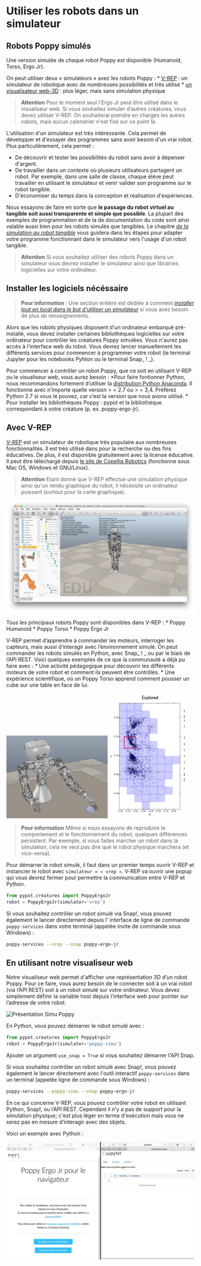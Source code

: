 # Utiliser les robots dans un simulateur

## Robots Poppy simulés

Une version simulée de chaque robot Poppy est disponible (Humanoid, Torso, Ergo Jr).

On peut utiliser deux « simulateurs » avec les robots Poppy : * [ V-REP](http://www.coppeliarobotics.com) : un simulateur de robotique avec de nombreuses possibilités et très utilisé * [ un visualisateur web-3D](http://simu.poppy-project.org) : plus léger, mais sans simulation physique

> **Attention** Pour le moment seul l'Ergo Jr peut être utilisé dans le visualiseur web. Si vous souhaitez simuler d’autres créatures, vous devez utiliser V-REP. On souhaiterai prendre en charges les autres robots, mais aucun calendrier n'est fixé sur ce point là.

L'utilisation d'un simulateur est très intéressante. Cela permet de développer et d'essayer des programmes sans avoir besoin d'un vrai robot. Plus particulièrement, cela permet :

* De découvrir et tester les possibilités du robot sans avoir à dépenser d'argent.
* De travailler dans un contexte où plusieurs utilisateurs partagent un robot. Par exemple, dans une salle de classe, chaque élève peut travailler en utilisant le simulateur et venir valider son programme sur le robot tangible.
* D'économiser du temps dans la conception et réalisation d'expériences.

Nous essayons de faire en sorte que **le passage du robot virtuel au tangible soit aussi transparente et simple que possible**. La plupart des exemples de programmation et de la de documentation du code sont ainsi valable aussi bien pour les robots simulés que tangibles. Le chapitre *[ de la simulation au robot tangible](../from-simulation-to-real-robot/README.md)* vous guidera dans les étapes pour adapter votre programme fonctionnant dans le simulateur vers l'usage d'un robot tangible.

> **Attention** Si vous souhaitez utiliser des robots Poppy dans un simulateur vous devrez installer le simulateur ainsi que librairies logicielles sur votre ordinateur.

## Installer les logiciels nécéssaire

> **Pour information** : Une section entière est dédiée à comment *[installer tout en local dans le but d'utiliser un simulateur](../installation/install-poppy-softwares.md)* si vous avez besoin de plus de renseignements.

Alors que les robots physiques disposent d'un ordinateur embarqué pré-installé, vous devez installer certaines bibliothèques logicielles sur votre ordinateur pour contrôler les créatures Poppy simulées. Vous n'aurez pas accès à l'interface web du robot. Vous devrez lancer manuellement les différents services pour commencer à programmer votre robot (le terminal Jupyter pour les notebooks Pyhton ou le terminal Snap_ ! _).

Pour commencer à contrôler un robot Poppy, que ce soit en utilisant V-REP ou le visualiseur web, vous aurez besoin : *Pour faire fontionner Python, nous recommandons fortement d’utiliser la [distribution Python Anaconda](https://www.continuum.io/downloads). Il fonctionne avec n’importe quelle version > = 2.7 ou > = 3,4. Préfèrez Python 2.7 si vous le pouvez, car c’est la version que nous avons utilisé. * Pour installer les bibliothèques Poppy : pypot et la bibliothèque correspondant à votre créature (p. ex. poppy-ergo-jr).

## Avec V-REP

[ V-REP](http://www.coppeliarobotics.com) est un simulateur de robotique très populaire aux nombreuses fonctionnalités. Il est très utilisé dans pour la recherche ou des fins éducatives. De plus, il est disponible gratuitement avec la license éducative. Il peut être téléchargé depuis [ le site de Copellia Robotics](http://www.coppeliarobotics.com/downloads.html) (fonctionne sous Mac OS, Windows et GNU/Linux).

> **Attention** Etant donné que V-REP effectue une simulation physique ainsi qu'un rendu graphique du robot, il nécessite un ordinateur puissant (surtout pour la carte graphique).

![Poppy humanoide dans V-REP](../img/humanoid/vrep.png)

Tous les principaux robots Poppy sont disponibles dans V-REP : * Poppy Humanoid * Poppy Torso * Poppy Ergo Jr

V-REP permet d’apprendre à commander les moteurs, interroger les capteurs, mais aussi d’interagir avec l’environnement simulé. On peut commander les robots simulés en Python, avec Snap_ ! _ ou par le biais de l’API REST. Voici quelques exemples de ce que la communauté a déjà pu faire avec : * Une activité pédagogique pour découvrir les différents moteurs de votre robot et comment ils peuvent être contrôlés. * Une expérience scientifique, où un Poppy Torso apprend comment pousser un cube sur une table en face de lui.

![Torso V-REP](../img/torso/explauto-vrep.png)![Torso Explauto Res](../img/torso/explauto-res.png)

> **Pour information** Même si nous essayons de reproduire le comportement et le fonctionnement du robot, quelques différences persistent. Par exemple, si vous faites marcher un robot dans la simulation, cela ne veut pas dire que le robot physique marchera (et vice-versa).

Pour démarrer le robot simulé, il faut dans un premier temps ouvrir V-REP et instancier le robot avec `simulateur = « vrep »`. V-REP va ouvrir une popup qui vous devrez fermer pour permettre la communication entre V-REP et Python.

```python
from pypot.creatures import PoppyErgoJr
robot = PoppyErgoJr(simulator='vrep')
```

Si vous souhaitez contrôler un robot simulé via Snap!, vous pouvez également le lancer directement depuis l' interface de ligne de commande `poppy-services` dans votre terminal (appelée invite de commande sous Windows) :

```bash
poppy-services --vrep --snap poppy-ergo-jr
```

## En utilisant notre visualiseur web

Notre visualiseur web permet d'afficher une représentation 3D d’un robot Poppy. Pour ce faire, vous aurez besoin de le connecter soit à un vrai robot (via l’API REST) soit à un robot simulé sur votre ordinateur. Vous devez simplement définir la variable host depuis l’interface web pour pointer sur l’adresse de votre robot.

![Présentation Simu Poppy](../img/visu/presentation.png)

En Python, vous pouvez démarrer le robot simulé avec :

```python
from pypot.creatures import PoppyErgoJr
robot = PoppyErgoJr(simulator='poppy-simu')
```

Ajouter un argument `use_snap = True` si vous souhaitez démarrer l'API Snap.

Si vous souhaitez contrôler un robot simulé avec Snap!, vous pouvez également le lancer directement avec l'outil interactif `poppy-services` dans un terminal (appelée ligne de commande sous Windows) :

```bash
poppy-services --poppy-simu --snap poppy-ergo-jr
```

En ce qui concerne V-REP, vous pouvez contrôler votre robot en utilisant Python, Snap!, ou l’API REST. Cependant il n’y a pas de support pour la simulation physique; c'est plus léger en terme d'exécution mais vous ne serez pas en mesure d’interagir avec des objets.

Voici un exemple avec Python :

![Poppy simu en Python](../img/visu/python-setup.gif)